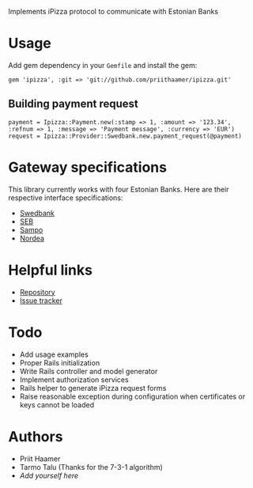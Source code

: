 Implements iPizza protocol to communicate with Estonian Banks

Usage
=====

Add gem dependency in your `Gemfile` and install the gem:

    gem 'ipizza', :git => 'git://github.com/priithaamer/ipizza.git'

Building payment request
------------------------

    payment = Ipizza::Payment.new(:stamp => 1, :amount => '123.34', :refnum => 1, :message => 'Payment message', :currency => 'EUR')
    request = Ipizza::Provider::Swedbank.new.payment_request(@payment)

Gateway specifications
======================

This library currently works with four Estonian Banks. Here are their respective interface specifications:

* [Swedbank](https://www.swedbank.ee/static/pdf/business/d2d/paymentcollection/info_banklink_techspec_est.pdf)
* [SEB](http://www.seb.ee/index/1302)
* [Sampo](http://www.sampopank.ee/et/14732.html)
* [Nordea](http://www.nordea.ee/Teenused+ärikliendile/E-lahendused/787802.html)

Helpful links
=============

* [Repository](http://github.com/priith/ipizza/tree/master)
* [Issue tracker](http://github.com/priith/ipizza/issues)

Todo
====

* Add usage examples
* Proper Rails initialization
* Write Rails controller and model generator
* Implement authorization services
* Rails helper to generate iPizza request forms
* Raise reasonable exception during configuration when certificates or keys cannot be loaded

Authors
=======

* Priit Haamer
* Tarmo Talu (Thanks for the 7-3-1 algorithm)
* *Add yourself here*